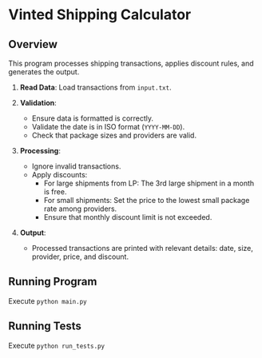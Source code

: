 # Vinted Shipping Calculator

## Overview

This program processes shipping transactions, applies discount rules, and generates the output.

1. **Read Data**: Load transactions from `input.txt`.

2. **Validation**:

   - Ensure data is formatted is correctly.
   - Validate the date is in ISO format (`YYYY-MM-DD`).
   - Check that package sizes and providers are valid.

3. **Processing**:

   - Ignore invalid transactions.
   - Apply discounts:
     - For large shipments from LP: The 3rd large shipment in a month is free.
     - For small shipments: Set the price to the lowest small package rate among providers.
     - Ensure that monthly discount limit is not exceeded.

4. **Output**:
   - Processed transactions are printed with relevant details: date, size, provider, price, and discount.

## Running Program

Execute `python main.py`

## Running Tests

Execute `python run_tests.py`
